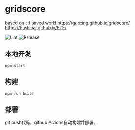 # gridscore

based on etf saved world
https://geoxing.github.io/gridscore/
https://hushicai.github.io/ETF/

![Lint](https://github.com/geoxing/gridscore/workflows/Lint/badge.svg)
![Release](https://github.com/geoxing/gridscore/workflows/Release/badge.svg)

## 本地开发

```
npm start
```

## 构建

```
npm run build
```

## 部署

git push代码，github Actions自动构建并部署。

